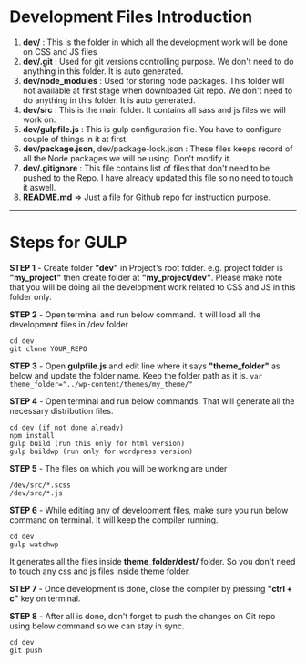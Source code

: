 # Development Files Introduction

1. **dev/** : This is the folder in which all the development work will be done on CSS and JS files
1. **dev/.git** : Used for git versions controlling purpose. We don't need to do anything in this folder. It is auto generated.
1. **dev/node_modules** : Used for storing node packages. This folder will not available at first stage when downloaded Git repo. We don't need to do anything in this folder. It is auto generated.
1. **dev/src** : This is the main folder. It contains all sass and js files we will work on.
1. **dev/gulpfile.js** : This is gulp configuration file. You have to configure couple of things in it at first.
1. **dev/package.json**, dev/package-lock.json : These files keeps record of all the Node packages we will be using. Don't modify it.
1. **dev/.gitignore** : This file contains list of files that don't need to be pushed to the Repo. I have already updated this file so no need to touch it aswell.
1. **README.md** => Just a file for Github repo for instruction purpose.



---


# Steps for GULP

**STEP 1** - Create folder **"dev"** in Project's root folder. e.g. project folder is **"my_project"** then create folder at **"my_project/dev"**. Please make note that you will be doing all the development work related to CSS and JS in this folder only.

**STEP 2** - Open terminal and run below command. It will load all the development files in /dev folder
```
cd dev
git clone YOUR_REPO
```

**STEP 3** - Open **gulpfile.js** and edit line where it says **"theme_folder"** as below and update the folder name. Keep the folder path as it is.
`var theme_folder="../wp-content/themes/my_theme/"`

**STEP 4** - Open terminal and run below commands. That will generate all the necessary distribution files.
```
cd dev (if not done already)
npm install
gulp build (run this only for html version)
gulp buildwp (run only for wordpress version)
```

**STEP 5** - The files on which you will be working are under
```
/dev/src/*.scss
/dev/src/*.js
```

**STEP 6** - While editing any of development files, make sure you run below command on terminal. It will keep the compiler running. 
```
cd dev
gulp watchwp
```
It generates all the files inside **theme_folder/dest/** folder. So you don't need to touch any css and js files inside theme folder.

**STEP 7** - Once development is done, close the compiler by pressing **"ctrl + c"** key on terminal.

**STEP 8** - After all is done, don't forget to push the changes on Git repo using below command so we can stay in sync.
```
cd dev
git push
```